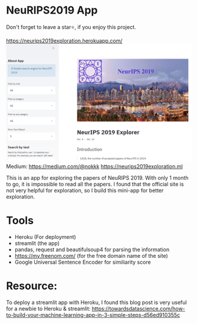 # NeuRIPS2019 App
Don't forget to leave a star⭐, if you enjoy this project.

https://neurips2019exploration.herokuapp.com/
![Screenshot of the app](imgs/2019-11-03-08-06-44.png)
Medium:
https://medium.com/@nokkk 
https://neurips2019exploration.ml

This is an app for exploring the papers of NeuRIPS 2019. With only 1 month to go, it is impossible to read all the papers. I found that the official site is not very helpful for exploration, so I build this mini-app for better exploration.


# Tools
* Heroku (For deployment)
* streamlit (the app)
* pandas, request and beautifulsoup4 for parsing the information
* https://my.freenom.com/ (for the free domain name of the site)
* Google Universal Sentence Encoder for similiarity score


# Resource:
To deploy a streamlit app with Heroku, I found this blog post is very useful for a newbie to Heroku & streamlit:
https://towardsdatascience.com/how-to-build-your-machine-learning-app-in-3-simple-steps-d56ed910355c

